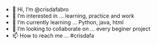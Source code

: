 - 👋 Hi, I’m @crisdafabro
- 👀 I’m interested in ... learning, practice and work
- 🌱 I’m currently learning ... Python, java, html
- 💞️ I’m looking to collaborate on ... every beginer project
- 📫 How to reach me ... #crisdafa

<!---
crisdafabro/crisdafabro is a ✨ special ✨ repository because its `README.md` (this file) appears on your GitHub profile.
You can click the Preview link to take a look at your changes.
--->

